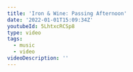 ```yaml
---
title: 'Iron & Wine: Passing Afternoon'
date: '2022-01-01T15:09:34Z'
youtubeId: 5LhtxcRCSp8
type: video
tags:
  - music
  - video
videoDescription: ''
---
```


